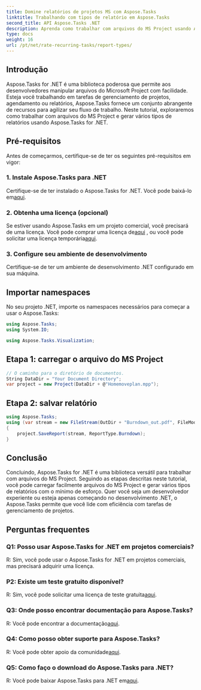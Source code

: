 ```yaml
---
title: Domine relatórios de projetos MS com Aspose.Tasks
linktitle: Trabalhando com tipos de relatório em Aspose.Tasks
second_title: API Aspose.Tasks .NET
description: Aprenda como trabalhar com arquivos do MS Project usando Aspose.Tasks for .NET. Gere vários tipos de relatórios sem esforço.
type: docs
weight: 16
url: /pt/net/rate-recurring-tasks/report-types/
---
```

## Introdução
Aspose.Tasks for .NET é uma biblioteca poderosa que permite aos desenvolvedores manipular arquivos do Microsoft Project com facilidade. Esteja você trabalhando em tarefas de gerenciamento de projetos, agendamento ou relatórios, Aspose.Tasks fornece um conjunto abrangente de recursos para agilizar seu fluxo de trabalho. Neste tutorial, exploraremos como trabalhar com arquivos do MS Project e gerar vários tipos de relatórios usando Aspose.Tasks for .NET.
## Pré-requisitos
Antes de começarmos, certifique-se de ter os seguintes pré-requisitos em vigor:
### 1. Instale Aspose.Tasks para .NET
Certifique-se de ter instalado o Aspose.Tasks for .NET. Você pode baixá-lo em[aqui](https://releases.aspose.com/tasks/net/).
### 2. Obtenha uma licença (opcional)
 Se estiver usando Aspose.Tasks em um projeto comercial, você precisará de uma licença. Você pode comprar uma licença de[aqui](https://purchase.aspose.com/buy) , ou você pode solicitar uma licença temporária[aqui](https://purchase.aspose.com/temporary-license/).
### 3. Configure seu ambiente de desenvolvimento
Certifique-se de ter um ambiente de desenvolvimento .NET configurado em sua máquina.

## Importar namespaces
No seu projeto .NET, importe os namespaces necessários para começar a usar o Aspose.Tasks:
```csharp
using Aspose.Tasks;
using System.IO;

using Aspose.Tasks.Visualization;
```

## Etapa 1: carregar o arquivo do MS Project
```csharp
// O caminho para o diretório de documentos.
String DataDir = "Your Document Directory";
var project = new Project(DataDir + @"Homemoveplan.mpp");
```
## Etapa 2: salvar relatório
```csharp
using Aspose.Tasks;
using (var stream = new FileStream(OutDir + "Burndown_out.pdf", FileMode.Create))
{
    project.SaveReport(stream, ReportType.Burndown);
}
```

## Conclusão
Concluindo, Aspose.Tasks for .NET é uma biblioteca versátil para trabalhar com arquivos do MS Project. Seguindo as etapas descritas neste tutorial, você pode carregar facilmente arquivos do MS Project e gerar vários tipos de relatórios com o mínimo de esforço. Quer você seja um desenvolvedor experiente ou esteja apenas começando no desenvolvimento .NET, o Aspose.Tasks permite que você lide com eficiência com tarefas de gerenciamento de projetos.
## Perguntas frequentes
### Q1: Posso usar Aspose.Tasks for .NET em projetos comerciais?
R: Sim, você pode usar o Aspose.Tasks for .NET em projetos comerciais, mas precisará adquirir uma licença.
### P2: Existe um teste gratuito disponível?
 R: Sim, você pode solicitar uma licença de teste gratuita[aqui](https://releases.aspose.com/tasks/net/).
### Q3: Onde posso encontrar documentação para Aspose.Tasks?
 R: Você pode encontrar a documentação[aqui](https://reference.aspose.com/tasks/net/).
### Q4: Como posso obter suporte para Aspose.Tasks?
 R: Você pode obter apoio da comunidade[aqui](https://forum.aspose.com/c/tasks/15).
### Q5: Como faço o download do Aspose.Tasks para .NET?
 R: Você pode baixar Aspose.Tasks para .NET em[aqui](https://releases.aspose.com/tasks/net/).